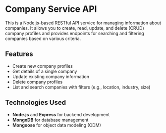 # Company Service API

This is a Node.js-based RESTful API service for managing information about companies. It allows you to create, read, update, and delete (CRUD) company profiles and provides endpoints for searching and filtering companies based on various criteria.

## Features

- Create new company profiles
- Get details of a single company
- Update existing company information
- Delete company profiles
- List and search companies with filters (e.g., location, industry, size)

## Technologies Used

- **Node.js** and **Express** for backend development
- **MongoDB** for database management
- **Mongoose** for object data modeling (ODM)